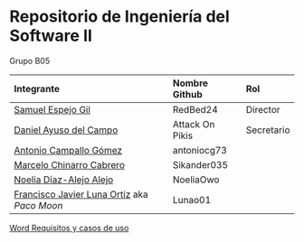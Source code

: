 # Repositorio de Ingeniería del Software II

Grupo B05

| Integrante | Nombre Github | Rol |
| :-- | :-- | :-- |
| [Samuel Espejo Gil](mailto:samuel.espejo@alu.uclm.es) | RedBed24 |  Director |
| [Daniel Ayuso del Campo](mailto:daniel.ayuso2@alu.uclm.es) | Attack On Pikis | Secretario |
| [Antonio Campallo Gómez](mailto:antonio.campallo@alu.uclm.es) | antoniocg73 | |
| [Marcelo Chinarro Cabrero](mailto:marcelo.chinarro@alu.uclm.es) | Sikander035 | |
| [Noelia Díaz-Alejo Alejo](mailto:noelia.diaz14@alu.uclm.es) | NoeliaOwo | |
| [Francisco Javier Luna Ortiz](mailto:fcojavier.luna@alu.uclm.es) aka *Paco Moon* | Lunao01 | |

[Word Requisitos y casos de uso](https://pruebasaluuclm-my.sharepoint.com/:w:/r/personal/daniel_ayuso2_alu_uclm_es/_layouts/15/Doc.aspx?sourcedoc=%7B92B19DF7-7AE6-45D9-8A88-DD8D02D989A8%7D&file=ISO2%20-%20Planificaci%u00f3n%20-%20Lab.docx&action=default&mobileredirect=true)
